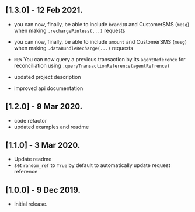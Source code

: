 ## [1.3.0] - 12 Feb 2021.
* you can now, finally, be able to include `brandID` and CustomerSMS (`mesg`) when making `.rechargePinless(...)` requests
 
* you can now, finally, be able to include `amount` and CustomerSMS (`mesg`) when making `.dataBundleRecharge(...)` requests

* `NEW` You can now query a previous transaction by its `agentReference` for reconciliation using `.queryTransactionReference(agentRefrence)`
* updated project description
* improved api documentation

## [1.2.0] - 9 Mar 2020.
* code refactor
* updated examples and readme

## [1.1.0] - 3 Mar 2020.
* Update readme
* set `random_ref` to `True` by default to automatically update request reference

## [1.0.0] - 9 Dec 2019.
* Initial release.

